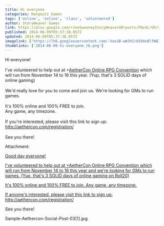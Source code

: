 ```yaml
---
title: Hi everyone
categories: Hangouts Games
tags: ['online', 'online', 'class', 'volunteered']
author: StoryWeaver Games
link: https://plus.google.com/+JoeSweeneyStoryWeaverGM/posts/FNv4LrUhrXc
published: 2014-06-09T05:37:38.057Z
updated: 2014-06-09T05:37:38.057Z
imagelink: ['https://lh6.googleusercontent.com/-VaeJB-wWJhI/U5VHx0lfWQI/AAAAAAAAA-c/d1n8Ztt-6gw/Sample-Aethercon-Social-Post-03%5B1%5D.jpg']
thumblinks: ['2014-06-09-hi-everyone_tb.png']
---
```


Hi everyone!<br /><br />I&#39;ve volunteered to help out at <span class="proflinkWrapper"><span class="proflinkPrefix">+</span><a class="proflink" href="https://plus.google.com/107862761979224199437" oid="107862761979224199437">AetherCon Online RPG Convention</a></span> which will run from November 14 to 16 this year. (Yup, that&#39;s 3 SOLID days of online gaming)<br /><br />We&#39;d really love for you to come and join us. We&#39;re looking for GMs to run games. <br /><br />It&#39;s 100% online and 100% FREE to join.<br />Any game, any timezone.<br /><br />If you&#39;re interested, please visit this link to sign up: <a href="http://aethercon.com/registration/" class="ot-anchor">http://aethercon.com/registration/</a><br /><br />See you there!﻿


Attachment:

<a href='https://plus.google.com/photos/115830884959349693095/albums/6022798999208465745/6022798997932955906?sqi=100084733231320276299&sqsi=cdcb74e8-2707-4767-a6e1-68e980df31b8'>Good day everyone!

I've volunteered to help out at +AetherCon Online RPG Convention which will run from November 14 to 16 this year and we're looking for GMs to run games. (Yup, that's 3 SOLID days of online gaming on Roll20)

It's 100% online and 100% FREE to join.
Any game, any timezone.

If anyone's interested, please visit this link to sign up: http://aethercon.com/registration/

See you there!</a>


Sample-Aethercon-Social-Post-03[1].jpg